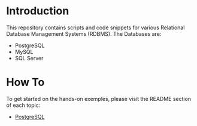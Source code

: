 # Introduction

This repository contains scripts and code snippets for various Relational Database Management Systems (RDBMS). The Databases are:

- PostgreSQL
- MySQL
- SQL Server

# How To

To get started on the hands-on exemples, please visit the README section of each topic:

- [PostgreSQL](PostgreSQL/README.md)
